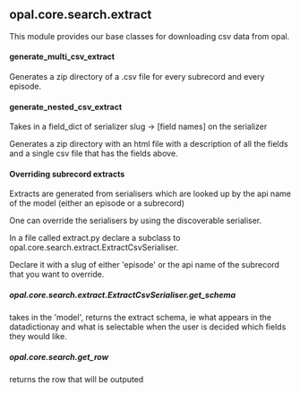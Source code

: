 ## opal.core.search.extract

This module provides our base classes for downloading csv data from opal.


#### generate_multi_csv_extract
Generates a zip directory of a .csv file for every subrecord and every episode.

#### generate_nested_csv_extract
Takes in a field_dict of serializer slug -> \[field names\] on the serializer

Generates a zip directory with an html file with a description of all the fields and a single csv file that has the fields above.

#### Overriding subrecord extracts
Extracts are generated from serialisers which are looked up by the api name of the model (either an episode or a subrecord)

One can override the serialisers by using the discoverable serialiser.

In a file called extract.py declare a subclass to opal.core.search.extract.ExtractCsvSerialiser.

Declare it with a slug of either 'episode' or the api name of the subrecord
that you want to override.

##### opal.core.search.extract.ExtractCsvSerialiser.get_schema
takes in the 'model', returns the extract schema, ie what appears in the datadictionay
and what is selectable when the user is decided which fields they would like.

##### opal.core.search.get_row
returns the row that will be outputed
